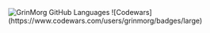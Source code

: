 <img alt="GrinMorg GitHub Languages" src="https://github-readme-stats.vercel.app/api/top-langs/?username=grinmorg&theme=tokyonight&layout=compact" />
![Codewars](https://www.codewars.com/users/grinmorg/badges/large)
